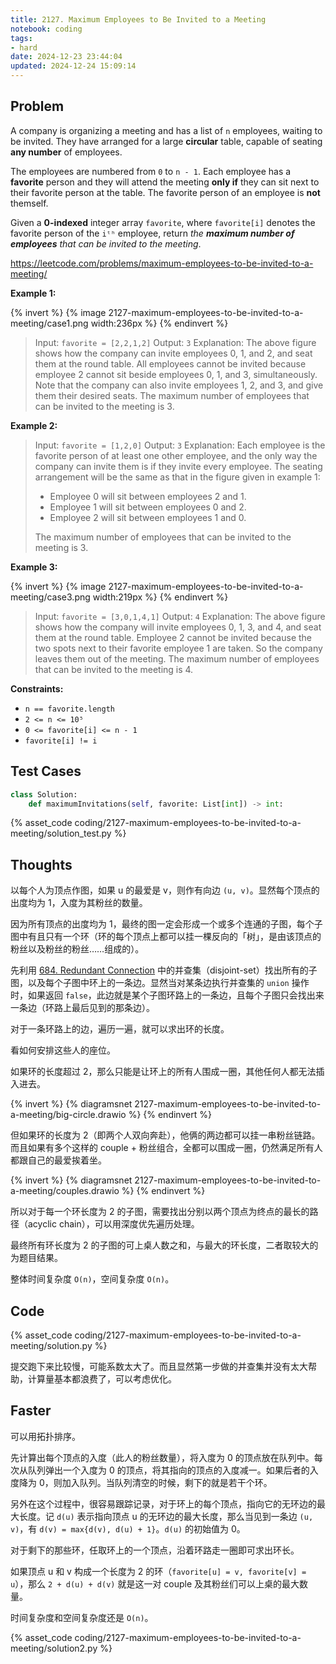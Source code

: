 ```yaml
---
title: 2127. Maximum Employees to Be Invited to a Meeting
notebook: coding
tags:
- hard
date: 2024-12-23 23:44:04
updated: 2024-12-24 15:09:14
---
```

## Problem

A company is organizing a meeting and has a list of `n` employees, waiting to be invited. They have arranged for a large **circular** table, capable of seating **any number** of employees.

The employees are numbered from `0` to `n - 1`. Each employee has a **favorite** person and they will attend the meeting **only if** they can sit next to their favorite person at the table. The favorite person of an employee is **not** themself.

Given a **0-indexed** integer array `favorite`, where `favorite[i]` denotes the favorite person of the `iᵗʰ` employee, return _the **maximum number of employees** that can be invited to the meeting_.

<https://leetcode.com/problems/maximum-employees-to-be-invited-to-a-meeting/>

**Example 1:**

{% invert %}
{% image 2127-maximum-employees-to-be-invited-to-a-meeting/case1.png width:236px %}
{% endinvert %}

> Input: `favorite = [2,2,1,2]`
> Output: `3`
> Explanation:
> The above figure shows how the company can invite employees 0, 1, and 2, and seat them at the round table.
> All employees cannot be invited because employee 2 cannot sit beside employees 0, 1, and 3, simultaneously.
> Note that the company can also invite employees 1, 2, and 3, and give them their desired seats.
> The maximum number of employees that can be invited to the meeting is 3.

**Example 2:**

> Input: `favorite = [1,2,0]`
> Output: `3`
> Explanation:
> Each employee is the favorite person of at least one other employee, and the only way the company can invite them is if they invite every employee.
> The seating arrangement will be the same as that in the figure given in example 1:
>
> - Employee 0 will sit between employees 2 and 1.
> - Employee 1 will sit between employees 0 and 2.
> - Employee 2 will sit between employees 1 and 0.
>
> The maximum number of employees that can be invited to the meeting is 3.

**Example 3:**

{% invert %}
{% image 2127-maximum-employees-to-be-invited-to-a-meeting/case3.png width:219px %}
{% endinvert %}

> Input: `favorite = [3,0,1,4,1]`
> Output: `4`
> Explanation:
> The above figure shows how the company will invite employees 0, 1, 3, and 4, and seat them at the round table.
> Employee 2 cannot be invited because the two spots next to their favorite employee 1 are taken.
> So the company leaves them out of the meeting.
> The maximum number of employees that can be invited to the meeting is 4.

**Constraints:**

- `n == favorite.length`
- `2 <= n <= 10⁵`
- `0 <= favorite[i] <= n - 1`
- `favorite[i] != i`

## Test Cases

``` python
class Solution:
    def maximumInvitations(self, favorite: List[int]) -> int:
```

{% asset_code coding/2127-maximum-employees-to-be-invited-to-a-meeting/solution_test.py %}

## Thoughts

以每个人为顶点作图，如果 u 的最爱是 v，则作有向边 `(u, v)`。显然每个顶点的出度均为 1，入度为其粉丝的数量。

因为所有顶点的出度均为 1，最终的图一定会形成一个或多个连通的子图，每个子图中有且只有一个环（环的每个顶点上都可以挂一棵反向的「树」，是由该顶点的粉丝以及粉丝的粉丝……组成的）。

先利用 [684. Redundant Connection](684-redundant-connection) 中的并查集（disjoint-set）找出所有的子图，以及每个子图中环上的一条边。显然当对某条边执行并查集的 `union` 操作时，如果返回 `false`，此边就是某个子图环路上的一条边，且每个子图只会找出来一条边（环路上最后见到的那条边）。

对于一条环路上的边，遍历一遍，就可以求出环的长度。

看如何安排这些人的座位。

如果环的长度超过 2，那么只能是让环上的所有人围成一圈，其他任何人都无法插入进去。

{% invert %}
{% diagramsnet 2127-maximum-employees-to-be-invited-to-a-meeting/big-circle.drawio %}
{% endinvert %}

但如果环的长度为 2（即两个人双向奔赴），他俩的两边都可以挂一串粉丝链路。而且如果有多个这样的 couple + 粉丝组合，全都可以围成一圈，仍然满足所有人都跟自己的最爱挨着坐。

{% invert %}
{% diagramsnet 2127-maximum-employees-to-be-invited-to-a-meeting/couples.drawio %}
{% endinvert %}

所以对于每一个环长度为 2 的子图，需要找出分别以两个顶点为终点的最长的路径（acyclic chain），可以用深度优先遍历处理。

最终所有环长度为 2 的子图的可上桌人数之和，与最大的环长度，二者取较大的为题目结果。

整体时间复杂度 `O(n)`，空间复杂度 `O(n)`。

## Code

{% asset_code coding/2127-maximum-employees-to-be-invited-to-a-meeting/solution.py %}

提交跑下来比较慢，可能系数太大了。而且显然第一步做的并查集并没有太大帮助，计算量基本都浪费了，可以考虑优化。

## Faster

可以用拓扑排序。

先计算出每个顶点的入度（此人的粉丝数量），将入度为 0 的顶点放在队列中。每次从队列弹出一个入度为 0 的顶点，将其指向的顶点的入度减一。如果后者的入度降为 0，则加入队列。当队列清空的时候，剩下的就是若干个环。

另外在这个过程中，很容易跟踪记录，对于环上的每个顶点，指向它的无环边的最大长度。记 `d(u)` 表示指向顶点 u 的无环边的最大长度，那么当见到一条边 `(u, v)`，有 `d(v) = max{d(v), d(u) + 1}`。`d(u)` 的初始值为 0。

对于剩下的那些环，任取环上的一个顶点，沿着环路走一圈即可求出环长。

如果顶点 u 和 v 构成一个长度为 2 的环（`favorite[u] = v, favorite[v] = u`），那么 `2 + d(u) + d(v)` 就是这一对 couple 及其粉丝们可以上桌的最大数量。

时间复杂度和空间复杂度还是 `O(n)`。

{% asset_code coding/2127-maximum-employees-to-be-invited-to-a-meeting/solution2.py %}
